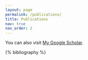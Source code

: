 ```yaml
---
layout: page
permalink: /publications/
title: Publications
nav: true
nav_order: 2
---
```


<!-- _pages/publications.md -->

<div class="publications">

<p>
You can also visit <a href="https://scholar.google.com/citations?user=q4C_n-oAAAAJ&hl=zh-CN&oi=sra">My Google Scholar</a>.
</p>

{% bibliography %}

</div>
